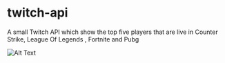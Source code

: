 # twitch-api
A small Twitch API which show the top five players that are live in Counter Strike, League Of Legends , Fortnite and Pubg 

![Alt Text](https://media.giphy.com/media/psnhYILP5HUsaYuWQQ/giphy.gif)
